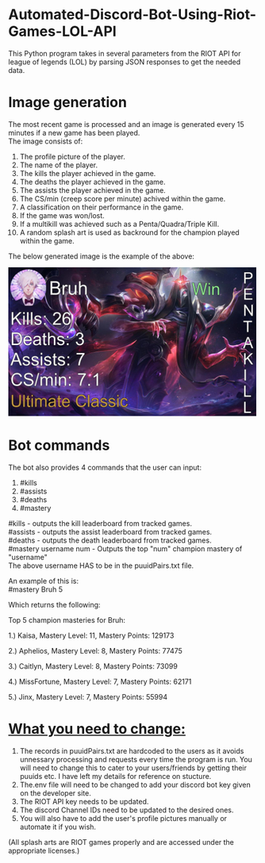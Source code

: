 # Automated-Discord-Bot-Using-Riot-Games-LOL-API

This Python program takes in several parameters from the RIOT API for league of legends (LOL) by parsing JSON responses to get the needed data.  

# Image generation 
The most recent game is processed and an image is generated every 15 minutes if a new game has been played.  
The image consists of:  

1. The profile picture of the player.
2. The name of the player.
3. The kills the player achieved in the game.
4. The deaths the player achieved in the game.
5. The assists the player achieved in the game.
6. The CS/min (creep score per minute) achived within the game.
7. A classification on their performance in the game.
8. If the game was won/lost.
9. If a multikill was achieved such as a Penta/Quadra/Triple Kill.
10. A random splash art is used as backround for the champion played within the game.

The below generated image is the example of the above:  

<img src="https://github.com/IbrahAbd/Discord-Bot-Using-Riot-Games-LOL-API/blob/main/Ibrahim.jpg" width="500" height="300">

# Bot commands
The bot also provides 4 commands that the user can input:  
1. #kills  
2. #assists  
3. #deaths  
4. #mastery <username> <num>  

#kills - outputs the kill leaderboard from tracked games.  
#assists - outputs the assist leaderboard from tracked games.  
#deaths -  outputs the death leaderboard from tracked games.  
#mastery username num - Outputs the top "num" champion mastery of "username"   
The above username HAS to be in the puuidPairs.txt file.  

An example of this is:  
#mastery Bruh 5  
  
Which returns the following:  

Top 5 champion masteries for Bruh:

1.) Kaisa, Mastery Level: 11, Mastery Points: 129173

2.) Aphelios, Mastery Level: 8, Mastery Points: 77475

3.) Caitlyn, Mastery Level: 8, Mastery Points: 73099

4.) MissFortune, Mastery Level: 7, Mastery Points: 62171

5.) Jinx, Mastery Level: 7, Mastery Points: 55994

# <u>**What you need to change:**</u>

1. The records in puuidPairs.txt are hardcoded to the users as it avoids unnessary processing and requests every time the program is run. You will need to change this to cater to your users/friends by getting their puuids etc. I have left my details for reference on stucture. 
2. The.env file will need to be changed to add your discord bot key given on the developer site.
3. The RIOT API key needs to be updated.
4. The discord Channel IDs need to be updated to the desired ones.
5. You will also have to add the user's profile pictures manually or automate it if you wish.


(All splash arts are RIOT games properly and are accessed under the appropriate licenses.)


